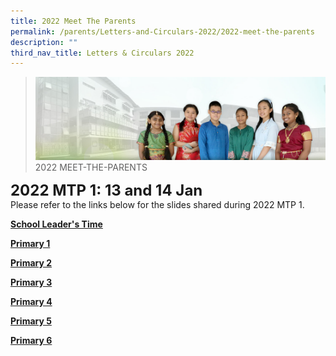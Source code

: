 ```yaml
---
title: 2022 Meet The Parents
permalink: /parents/Letters-and-Circulars-2022/2022-meet-the-parents
description: ""
third_nav_title: Letters & Circulars 2022
---
```

>![](/images/About%20Us/banner2-with%20bg.jpg)
>2022 MEET-THE-PARENTS

**<font size=5>2022 MTP 1: 13 and 14 Jan</font>**<br>
Please refer to the links below for the slides shared during 2022 MTP 1.

**<u>School Leader's Time</u>**


**<u>Primary 1</u>**



**<u>Primary 2</u>**


**<u>Primary 3</u>**


**<u>Primary 4</u>**



**<u>Primary 5</u>**



**<u>Primary 6</u>**




